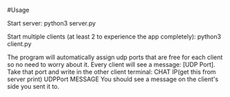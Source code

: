 #Usage

Start server:
  python3 server.py

Start multiple clients (at least 2 to experience the app completely):
  python3 client.py

The program will automatically assign udp ports that are free for each client so no need to worry about it.
Every client will see a message: [UDP Port]. Take that port and write in the other client terminal: CHAT IP(get this from server print) UDPPort MESSAGE
You should see a message on the client's side you sent it to.
